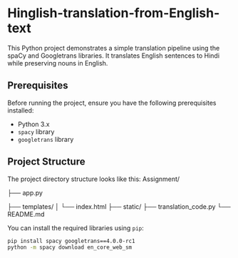 # Hinglish-translation-from-English-text

This Python project demonstrates a simple translation pipeline using the spaCy and Googletrans libraries. It translates English sentences to Hindi while preserving nouns in English.

## Prerequisites

Before running the project, ensure you have the following prerequisites installed:

- Python 3.x
- `spacy` library
- `googletrans` library
## Project Structure
The project directory structure looks like this:
Assignment/ 

  ├── app.py
  
  ├── templates/
  │   └── index.html
  ├── static/
  ├── translation_code.py
  └── README.md


You can install the required libraries using `pip`:

```bash
pip install spacy googletrans==4.0.0-rc1
python -m spacy download en_core_web_sm


